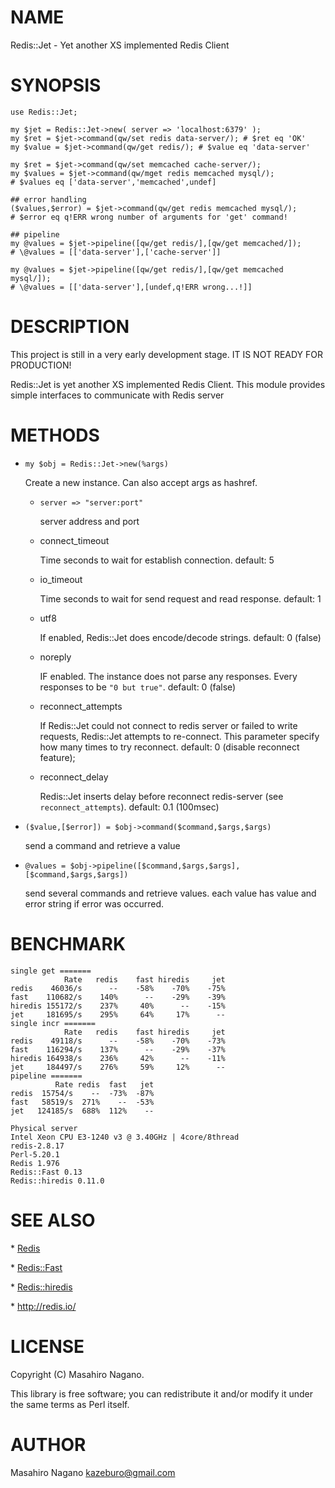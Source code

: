# NAME

Redis::Jet - Yet another XS implemented Redis Client

# SYNOPSIS

    use Redis::Jet;
    
    my $jet = Redis::Jet->new( server => 'localhost:6379' );
    my $ret = $jet->command(qw/set redis data-server/); # $ret eq 'OK'
    my $value = $jet->command(qw/get redis/); # $value eq 'data-server'
    
    my $ret = $jet->command(qw/set memcached cache-server/);
    my $values = $jet->command(qw/mget redis memcached mysql/);
    # $values eq ['data-server','memcached',undef]
    
    ## error handling
    ($values,$error) = $jet->command(qw/get redis memcached mysql/);
    # $error eq q!ERR wrong number of arguments for 'get' command!

    ## pipeline
    my @values = $jet->pipeline([qw/get redis/],[qw/get memcached/]);
    # \@values = [['data-server'],['cache-server']]

    my @values = $jet->pipeline([qw/get redis/],[qw/get memcached mysql/]);
    # \@values = [['data-server'],[undef,q!ERR wrong...!]]

# DESCRIPTION

This project is still in a very early development stage.
IT IS NOT READY FOR PRODUCTION!

Redis::Jet is yet another XS implemented Redis Client. This module provides
simple interfaces to communicate with Redis server

# METHODS

- `my $obj = Redis::Jet->new(%args)`

    Create a new instance. Can also accept args as hashref.

    - `server => "server:port"`

        server address and port

    - connect\_timeout

        Time seconds to wait for establish connection. default: 5

    - io\_timeout

        Time seconds to wait for send request and read response. default: 1

    - utf8

        If enabled, Redis::Jet does encode/decode strings. default: 0 (false)

    - noreply

        IF enabled. The instance does not parse any responses. Every responses to be `"0 but true"`. default: 0 (false)

    - reconnect\_attempts

        If Redis::Jet could not connect to redis server or failed to write requests, Redis::Jet attempts to re-connect. This parameter specify how many times to try reconnect. default: 0 (disable reconnect feature);

    - reconnect\_delay

        Redis::Jet inserts delay before reconnect redis-server (see `reconnect_attempts`). default: 0.1 (100msec)

- `($value,[$error]) = $obj->command($command,$args,$args)`

    send a command and retrieve a value

- `@values = $obj->pipeline([$command,$args,$args],[$command,$args,$args])`

    send several commands and retrieve values. each value has value and error string if error was occurred.

# BENCHMARK

    single get =======
                Rate   redis    fast hiredis     jet
    redis    46036/s      --    -58%    -70%    -75%
    fast    110682/s    140%      --    -29%    -39%
    hiredis 155172/s    237%     40%      --    -15%
    jet     181695/s    295%     64%     17%      --
    single incr =======
                Rate   redis    fast hiredis     jet
    redis    49118/s      --    -58%    -70%    -73%
    fast    116294/s    137%      --    -29%    -37%
    hiredis 164938/s    236%     42%      --    -11%
    jet     184497/s    276%     59%     12%      --
    pipeline =======
              Rate redis  fast   jet
    redis  15754/s    --  -73%  -87%
    fast   58519/s  271%    --  -53%
    jet   124185/s  688%  112%    --
    
    Physical server
    Intel Xeon CPU E3-1240 v3 @ 3.40GHz | 4core/8thread    
    redis-2.8.17
    Perl-5.20.1
    Redis 1.976
    Redis::Fast 0.13
    Redis::hiredis 0.11.0

# SEE ALSO

\* [Redis](https://metacpan.org/pod/Redis)

\* [Redis::Fast](https://metacpan.org/pod/Redis::Fast)

\* [Redis::hiredis](https://metacpan.org/pod/Redis::hiredis)

\* http://redis.io/

# LICENSE

Copyright (C) Masahiro Nagano.

This library is free software; you can redistribute it and/or modify
it under the same terms as Perl itself.

# AUTHOR

Masahiro Nagano <kazeburo@gmail.com>
